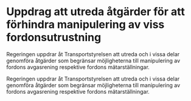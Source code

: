 # Uppdrag att utreda åtgärder för att förhindra manipulering av viss fordonsutrustning

Regeringen uppdrar åt Transportstyrelsen att utreda och i vissa delar genomföra åtgärder som begränsar möjligheterna till manipulering av fordons avgasrening respektive fordons mätarställningar.

Regeringen uppdrar åt Transportstyrelsen att utreda och i vissa delar genomföra åtgärder som begränsar möjligheterna till manipulering av fordons avgasrening respektive fordons mätarställningar.
